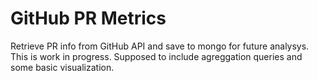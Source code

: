 # GitHub PR Metrics

Retrieve PR info from GitHub API and save to mongo for future analysys. 
This is work in progress. Supposed to include agreggation queries and some basic visualization.

